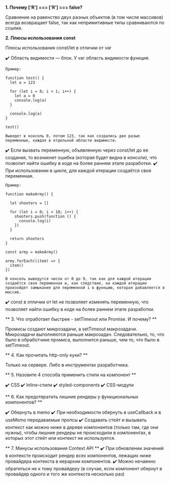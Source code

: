 **1. Почему ['R'] === ['R'] === false?**

Сравнение на равенство двух разных объектов (в том числе массивов) всегда возвращает false, так как непримитивные типы сравниваются по ссылке.

**2. Плюсы использования const**

Плюсы использования const/let в отличии от var

  ✔️ Область видимости — блок. У var область видимости функция.

    Пример:
```
function test() {
  let a = 123

  for (let i = 0; i < 1; i++) {
    let a = 0
    console.log(a)
  }

  console.log(a)
}

test()
```
    Выведет в консоль 0, потом 123, так как создались две разые переменные, каждая в отдельной области видимости.


  ✔️ Если вызвать переменную, объявленную через const/let до ее создания, то возникнет ошибка (которая будет видна в консоли), что позволит найти ошибку в коде на более раннем этапе разработки.
  ✔️ При использовании в цикле, для каждой итерации создаётся своя переменная.

    Пример:
```
function makeArmy() {

  let shooters = []

  for (let i = 0; i < 10; i++) {
    shooters.push(function () {
      console.log(i)
    })
  }

  return shooters
}

const army = makeArmy()

army.forEach((item) => {
  item()
})
```
    В консоль выведутся числа от 0 до 9, так как для каждой итерации создаётся своя переменная и, как следствие, на каждой итерации произойдет замыкание для переменной i в функцию, которая добавляется в массив.

  ✔️ const в отличии от let не позволяет изменять переменную, что позволяет найти ошибку в коде на более раннем этапе разработки.

** 3. Что отработает быстрее - setTimeout или Promise. И почему? **

Промисы создают микрозадачи, а setTimeout макрозадачи. Микрозадачи выполняются раньше макрозадач. Следовательно, то, что было в обработчике промиса, выполнится раньше, чем то, что было в setTimeout.

** 4. Как прочитать http-only куки? **

Только на сервере. Либо в инструментах разработчика.

** 5. Назовите 4 способа применить стили на компонент **

  ✔️ CSS
  ✔️ Inline-стили
  ✔️ styled-components
  ✔️ CSS-модули

** 6. Как предотвратить лишние рендеры у функциональных компонентов? **

  ✔️ Обернуть в memo
  ✔️ При необходимости обернуть в useCallback и в useMemo передаваемые пропсы
  ✔️ Создавать стейт и вызывать контекст как можно ниже в дереве компонентов (только там, где они нужны), чтобы лишние рендеры не происходили в компонентах, в которых этот стейт или контекст не используется.

** 7. Минусы использования Context API **
  ✔️ При обновлении значений в контексте происходит рендер всех компонентов, лежащих ниже провайдера контекста в иерархии компонентов.
  ✔️ Можно нечаянно обратиться не к тому провайдеру (в случае, если компонент обернут в провайдер одного и того же контекста несколько раз)

